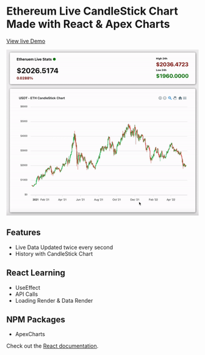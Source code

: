 # Ethereum Live CandleStick Chart Made with React & Apex Charts

[View live Demo](https://saadamirpk.github.io/eth-live/)

![Game Gif](/src/ethdemo-gif.gif)


## Features
- Live Data Updated twice every second
- History with CandleStick Chart

## React Learning
- UseEffect
- API Calls
- Loading Render & Data Render

## NPM Packages
- ApexCharts

Check out the [React documentation](https://reactjs.org/).
